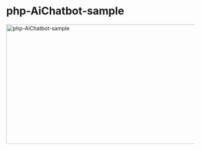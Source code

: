 # php-AiChatbot-sample
<img src="https://socialify.git.ci/AshinsanaInduwara/php-AiChatbot-sample/image?language=1&owner=1&pattern=Brick%20Wall&stargazers=1&theme=Dark" alt="php-AiChatbot-sample" width="640" height="320" />

